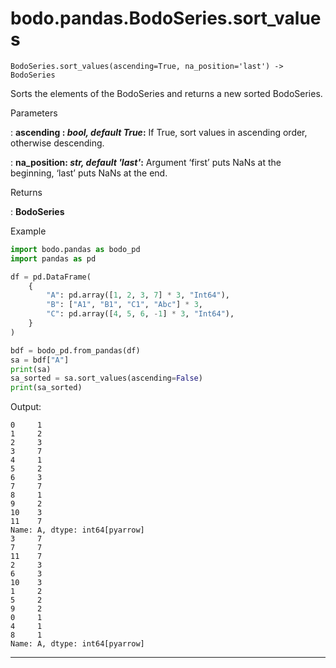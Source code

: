 # bodo.pandas.BodoSeries.sort\_values
```
BodoSeries.sort_values(ascending=True, na_position='last') -> BodoSeries
```
Sorts the elements of the BodoSeries and returns a new sorted BodoSeries.

<p class="api-header">Parameters</p>

: __ascending : *bool, default True*:__ If True, sort values in ascending order, otherwise descending.

: __na_position: *str, default 'last'*:__ Argument ‘first’ puts NaNs at the beginning, ‘last’ puts NaNs at the end.

<p class="api-header">Returns</p>

: __BodoSeries__

<p class="api-header">Example</p>

``` py
import bodo.pandas as bodo_pd
import pandas as pd

df = pd.DataFrame(
    {
        "A": pd.array([1, 2, 3, 7] * 3, "Int64"),
        "B": ["A1", "B1", "C1", "Abc"] * 3,
        "C": pd.array([4, 5, 6, -1] * 3, "Int64"),
    }
)

bdf = bodo_pd.from_pandas(df)
sa = bdf["A"]
print(sa)
sa_sorted = sa.sort_values(ascending=False)
print(sa_sorted)
```

Output:
```
0     1
1     2
2     3
3     7
4     1
5     2
6     3
7     7
8     1
9     2
10    3
11    7
Name: A, dtype: int64[pyarrow]
3     7
7     7
11    7
2     3
6     3
10    3
1     2
5     2
9     2
0     1
4     1
8     1
Name: A, dtype: int64[pyarrow]
```

---
